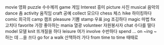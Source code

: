 movie           영화
puzzle          수수께끼
game            게임
Interest                흥미
picture         사진
musical         음악의
dance           춤
activity                움직임
craft           공예
collect         모으다
chess           체스
hike            하이킹하다
comic           희극의
camp            캠프
pleasure                기쁨
stamp           우표
jog             조깅하다
magic           마법
fix             고치다
favorite                가장 좋아하는
mania           열광
volunteer               자원봉사자
chat            수다를 떨다
model           모델
knit            뜨개질을 하다
leisure         여가
involve         수반하다
spend ... on ~ing               ~하는 데 ...을 쓰다
go for a walk           산책하러 가다
from time to time               때때로